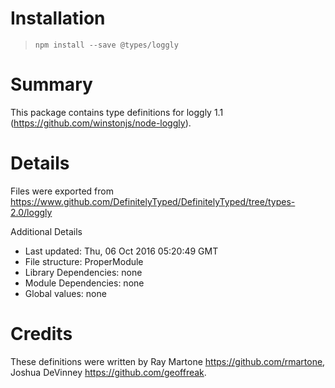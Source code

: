 # Installation
> `npm install --save @types/loggly`

# Summary
This package contains type definitions for loggly 1.1 (https://github.com/winstonjs/node-loggly).

# Details
Files were exported from https://www.github.com/DefinitelyTyped/DefinitelyTyped/tree/types-2.0/loggly

Additional Details
 * Last updated: Thu, 06 Oct 2016 05:20:49 GMT
 * File structure: ProperModule
 * Library Dependencies: none
 * Module Dependencies: none
 * Global values: none

# Credits
These definitions were written by Ray Martone <https://github.com/rmartone>, Joshua DeVinney <https://github.com/geoffreak>.
